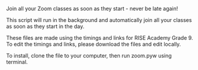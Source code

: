Join all your Zoom classes as soon as they start - never be late again!

This script will run in the background and automatically join all your classes as soon as they start in the day.

These files are made using the timings and links for RISE Academy Grade 9. To edit the timings and links, please download the files and edit locally.

To install, clone the file to your computer, then run zoom.pyw using terminal.
